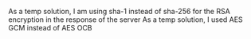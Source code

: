As a temp solution, I am using sha-1 instead of sha-256 for the RSA encryption in the response of the server
As a temp solution, I used AES GCM instead of AES OCB